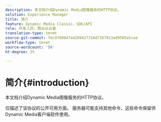 ```yaml
---
description: 本文档介绍Dynamic Media图像服务的HTTP协议。
solution: Experience Manager
title: 简介
feature: Dynamic Media Classic，SDK/API
role: 开发人员，商业从业者
translation-type: tm+mt
source-git-commit: f6c97606d7a4209427316d7367013ad9585a5cae
workflow-type: tm+mt
source-wordcount: '58'
ht-degree: 3%

---
```



# 简介{#introduction}

本文档介绍Dynamic Media图像服务的HTTP协议。

仅描述了该协议的公开可用方面。 服务器可能支持其他命令，这些命令保留供Dynamic Media客户端软件使用。
